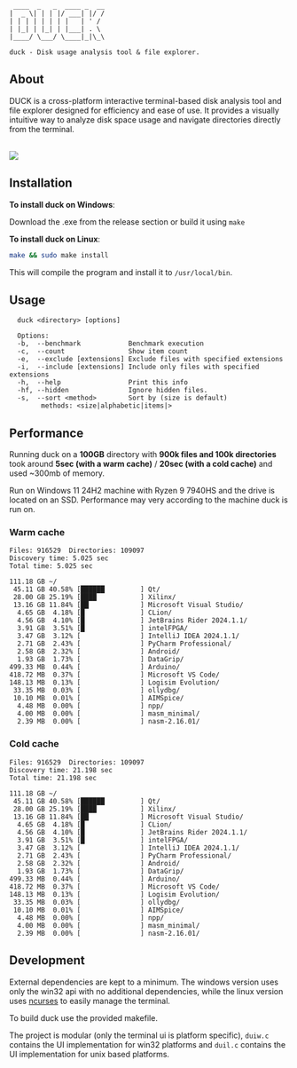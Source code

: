      ____  _   _  ____ _  __
    |  _ \| | | |/ ___| |/ /
    | | | | | | | |   | ' / 
    | |_| | |_| | |___| . \ 
    |____/ \___/ \____|_|\_\

    duck - Disk usage analysis tool & file explorer.

## About

DUCK is a cross-platform interactive terminal-based disk analysis tool and file explorer designed for efficiency and ease of use. It provides a visually intuitive way to analyze disk space usage and navigate directories directly from the terminal.

<br>

<img center src="imgs/duck.gif">

## Installation

**To install duck on Windows**:

Download the .exe from the release section or build it using ```make```

**To install duck on Linux**:

```bash
make && sudo make install
```

This will compile the program and install it to `/usr/local/bin`.

## Usage

```
  duck <directory> [options]

  Options:
  -b,  --benchmark            Benchmark execution
  -c,  --count                Show item count
  -e,  --exclude [extensions] Exclude files with specified extensions
  -i,  --include [extensions] Include only files with specified extensions
  -h,  --help                 Print this info
  -hf, --hidden               Ignore hidden files.
  -s,  --sort <method>        Sort by (size is default)
        methods: <size|alphabetic|items|>
```

## Performance
Running duck on a **100GB** directory with **900k files and 100k directories** took around **5sec (with a warm cache)** / **20sec (with a cold cache)** and used ~300mb of memory.

Run on Windows 11 24H2 machine with Ryzen 9 7940HS and the drive is located on an SSD. Performance may very according to the machine duck is run on.

### Warm cache
```
Files: 916529  Directories: 109097
Discovery time: 5.025 sec
Total time: 5.025 sec

111.18 GB ~/
 45.11 GB 40.58% [██████         ] Qt/
 28.00 GB 25.19% [████           ] Xilinx/
 13.16 GB 11.84% [██             ] Microsoft Visual Studio/
  4.65 GB  4.18% [█              ] CLion/
  4.56 GB  4.10% [█              ] JetBrains Rider 2024.1.1/
  3.91 GB  3.51% [█              ] intelFPGA/
  3.47 GB  3.12% [               ] IntelliJ IDEA 2024.1.1/
  2.71 GB  2.43% [               ] PyCharm Professional/
  2.58 GB  2.32% [               ] Android/
  1.93 GB  1.73% [               ] DataGrip/
499.33 MB  0.44% [               ] Arduino/
418.72 MB  0.37% [               ] Microsoft VS Code/
148.13 MB  0.13% [               ] Logisim Evolution/
 33.35 MB  0.03% [               ] ollydbg/
 10.10 MB  0.01% [               ] AIMSpice/
  4.48 MB  0.00% [               ] npp/
  4.00 MB  0.00% [               ] masm_minimal/
  2.39 MB  0.00% [               ] nasm-2.16.01/
```

### Cold cache
```
Files: 916529  Directories: 109097
Discovery time: 21.198 sec
Total time: 21.198 sec

111.18 GB ~/
 45.11 GB 40.58% [██████         ] Qt/
 28.00 GB 25.19% [████           ] Xilinx/
 13.16 GB 11.84% [██             ] Microsoft Visual Studio/
  4.65 GB  4.18% [█              ] CLion/
  4.56 GB  4.10% [█              ] JetBrains Rider 2024.1.1/
  3.91 GB  3.51% [█              ] intelFPGA/
  3.47 GB  3.12% [               ] IntelliJ IDEA 2024.1.1/
  2.71 GB  2.43% [               ] PyCharm Professional/
  2.58 GB  2.32% [               ] Android/
  1.93 GB  1.73% [               ] DataGrip/
499.33 MB  0.44% [               ] Arduino/
418.72 MB  0.37% [               ] Microsoft VS Code/
148.13 MB  0.13% [               ] Logisim Evolution/
 33.35 MB  0.03% [               ] ollydbg/
 10.10 MB  0.01% [               ] AIMSpice/
  4.48 MB  0.00% [               ] npp/
  4.00 MB  0.00% [               ] masm_minimal/
  2.39 MB  0.00% [               ] nasm-2.16.01/
```

## Development

External dependencies are kept to a minimum. The windows version uses only the win32 api with no additional dependencies, while the linux version uses [ncurses](https://invisible-island.net/ncurses/) to easily manage the terminal.

To build duck use the provided makefile.

The project is modular (only the terminal ui is platform specific), `duiw.c` contains the UI implementation for win32 platforms and `duil.c` contains the UI implementation for unix based platforms. 
